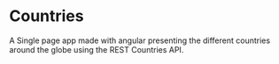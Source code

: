 # Countries
A Single page app made with angular presenting the different countries around the globe using the REST Countries API.
